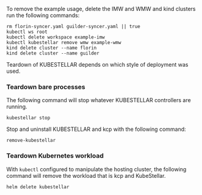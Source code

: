 <!--teardown-the-environment-start-->
To remove the example usage, delete the IMW and WMW and kind clusters run the following commands:

``` {.bash}
rm florin-syncer.yaml guilder-syncer.yaml || true
kubectl ws root
kubectl delete workspace example-imw
kubectl kubestellar remove wmw example-wmw
kind delete cluster --name florin
kind delete cluster --name guilder
```

Teardown of <span class="Space-Bd-BT">KUBESTELLAR</span> depends on which style of deployment was used.

### Teardown bare processes

The following command will stop whatever <span class="Space-Bd-BT">KUBESTELLAR</span> controllers are running.

``` {.bash}
kubestellar stop
```

Stop and uninstall <span class="Space-Bd-BT">KUBESTELLAR</span> and kcp with the following command:

``` {.bash}
remove-kubestellar
```

### Teardown Kubernetes workload

With `kubectl` configured to manipulate the hosting cluster, the following command will remove the workload that is kcp and KubeStellar.

``` {.bash}
helm delete kubestellar
```

<!--teardown-the-environment-end-->

